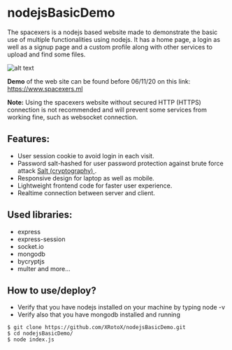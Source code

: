 # nodejsBasicDemo

The spacexers is a nodejs based website made to demonstrate the basic use of multiple functionalities using nodejs. It has a home page, a login as well as a signup page and a custom profile along with other services to upload and find some files.

![alt text](https://user-images.githubusercontent.com/31079981/97353013-c89e2a80-1893-11eb-8dde-6d79073b237a.png)

**Demo** of the web site can be found before 06/11/20 on this link:
https://www.spacexers.ml

**Note:** Using the spacexers website without secured HTTP (HTTPS) connection is not recommended and will prevent some services from working fine, such as websocket connection.


## Features:
- User session cookie to avoid login in each visit.
- Password salt-hashed for user password protection against brute force attack [Salt (cryptography)
](https://en.wikipedia.org/wiki/Salt_(cryptography)).
- Responsive design for laptop as well as mobile.
- Lightweight frontend code for faster user experience.
- Realtime connection between server and client.


## Used libraries:
- express
- express-session
- socket.io
- mongodb
- bycryptjs
- multer
and more...

## How to use/deploy?

- Verify that you have nodejs installed on your machine by typing node -v 
- Verify also that you have mongodb installed and running
```linux
$ git clone https://github.com/XRotoX/nodejsBasicDemo.git
$ cd nodejsBasicDemo/
$ node index.js
```
